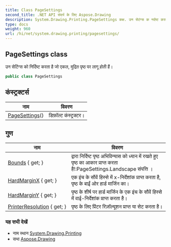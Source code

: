 ```yaml
---
title: Class PageSettings
second_title: .NET API संदर्भ के लिए Aspose.Drawing
description: System.Drawing.Printing.PageSettings कक्ष. उन सेटंग्स क नर्दष्ट करत है ज एकल मुद्रत पृष्ठ पर लगू हत हैं
type: docs
weight: 960
url: /hi/net/system.drawing.printing/pagesettings/
---
```

## PageSettings class

उन सेटिंग्स को निर्दिष्ट करता है जो एकल, मुद्रित पृष्ठ पर लागू होती हैं।

```csharp
public class PageSettings
```

## कंस्ट्रक्टर्स

| नाम | विवरण |
| --- | --- |
| [PageSettings](pagesettings/)() | डिफ़ॉल्ट कंस्ट्रक्टर। |

## गुण

| नाम | विवरण |
| --- | --- |
| [Bounds](../../system.drawing.printing/pagesettings/bounds/) { get; } | द्वारा निर्दिष्ट पृष्ठ अभिविन्यास को ध्यान में रखते हुए पृष्ठ का आकार प्राप्त करता है!:PageSettings.Landscape संपत्ति । |
| [HardMarginX](../../system.drawing.printing/pagesettings/hardmarginx/) { get; } | एक इंच के सौवें हिस्से में x-निर्देशांक प्राप्त करता है, पृष्ठ के बाईं ओर हार्ड मार्जिन का। |
| [HardMarginY](../../system.drawing.printing/pagesettings/hardmarginy/) { get; } | पृष्ठ के शीर्ष पर हार्ड मार्जिन के एक इंच के सौवें हिस्से में वाई-निर्देशांक प्राप्त करता है। |
| [PrinterResolution](../../system.drawing.printing/pagesettings/printerresolution/) { get; } | पृष्ठ के लिए प्रिंटर रिज़ॉल्यूशन प्राप्त या सेट करता है। |

### यह सभी देखें

* नाम स्थान [System.Drawing.Printing](../../system.drawing.printing/)
* सभा [Aspose.Drawing](../../)


